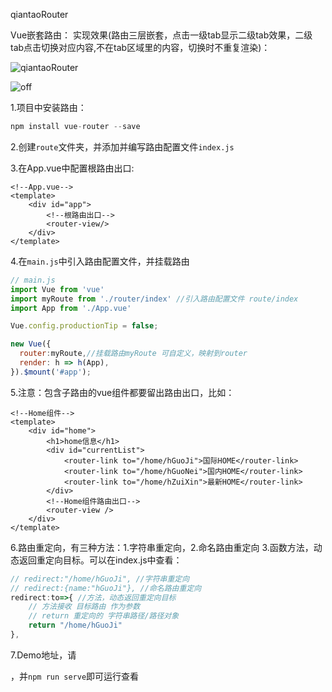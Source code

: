 qiantaoRouter

Vue嵌套路由：
实现效果(路由三层嵌套，点击一级tab显示二级tab效果，二级tab点击切换对应内容,不在tab区域里的内容，切换时不重复渲染)：

![qiantaoRouter](C:\Users\yingl\Desktop\qiantaoRouter.gif)

![off](C:\Users\yingl\Desktop\off.png)

1.项目中安装路由：

```js
npm install vue-router --save
```

2.创建`route`文件夹，并添加并编写路由配置文件`index.js`

3.在App.vue中配置根路由出口:

```vue
<!--App.vue-->
<template>
    <div id="app">
        <!--根路由出口-->
        <router-view/>
    </div>
</template>
```

4.在`main.js`中引入路由配置文件，并挂载路由

```js
// main.js
import Vue from 'vue'
import myRoute from './router/index' //引入路由配置文件 route/index
import App from './App.vue'

Vue.config.productionTip = false;

new Vue({
  router:myRoute,//挂载路由myRoute 可自定义，映射到router
  render: h => h(App),
}).$mount('#app');
```

5.注意：包含子路由的vue组件都要留出路由出口，比如：

```vue
<!--Home组件-->
<template>
    <div id="home">
        <h1>home信息</h1>
        <div id="currentList">
            <router-link to="/home/hGuoJi">国际HOME</router-link>
            <router-link to="/home/hGuoNei">国内HOME</router-link>
            <router-link to="/home/hZuiXin">最新HOME</router-link>
        </div>
        <!--Home组件路由出口-->
        <router-view />
    </div>
</template>
```

6.路由重定向，有三种方法：1.字符串重定向，2.命名路由重定向 3.函数方法，动态返回重定向目标。可以在index.js中查看：

```js
// redirect:"/home/hGuoJi", //字符串重定向
// redirect:{name:"hGuoJi"}, //命名路由重定向
redirect:to=>{ //方法，动态返回重定向目标
    // 方法接收 目标路由 作为参数
    // return 重定向的 字符串路径/路径对象
    return "/home/hGuoJi"
},
```

7.Demo地址，请

[下载]: https://github.com/yingleiming/vue-test-01.git

，并`npm run serve`即可运行查看